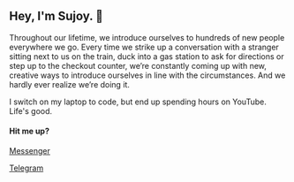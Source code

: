 ## Hey, I'm Sujoy. :wave:

Throughout our lifetime, we introduce ourselves to hundreds of new people everywhere we go. Every time we strike up a conversation with a stranger sitting next to us on the train, duck into a gas station to ask for directions or step up to the checkout counter, we’re constantly coming up with new, creative ways to introduce ourselves in line with the circumstances. And we hardly ever realize we’re doing it.

I switch on my laptop to code, but end up spending hours on YouTube. Life's good.



#### Hit me up?
[Messenger](http://m.me/sujoy.datta.906)<br/>

[Telegram](https://t.me/sujoyyyy)
